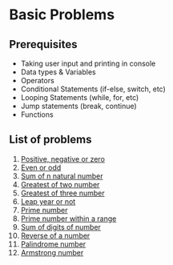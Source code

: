 # Basic Problems

## Prerequisites

- Taking user input and printing in console
- Data types & Variables
- Operators
- Conditional Statements (if-else, switch, etc)
- Looping Statements (while, for, etc)
- Jump statements (break, continue)
- Functions

## List of problems
1. [Positive, negative or zero](https://github.com/TheParthMaru/Top-100-Codes-Solution/blob/main/solutions/basics/problem-01.md)
2. [Even or odd]()
3. [Sum of n natural number]()
4. [Greatest of two number]()
5. [Greatest of three number]()
6. [Leap year or not]()
7. [Prime number]()
8. [Prime number within a range]()
9. [Sum of digits of number]()
10. [Reverse of a number]()
11. [Palindrome number]()
12. [Armstrong number]()
